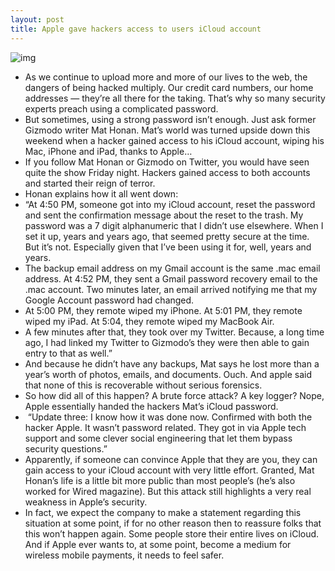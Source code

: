 ```yaml
---
layout: post
title: Apple gave hackers access to users iCloud account
---
```

![img](http://media.idownloadblog.com/wp-content/uploads/2012/02/icloud.jpg)
* As we continue to upload more and more of our lives to the web, the dangers of being hacked multiply. Our credit card numbers, our home addresses — they’re all there for the taking. That’s why so many security experts preach using a complicated password.
* But sometimes, using a strong password isn’t enough. Just ask former Gizmodo writer Mat Honan. Mat’s world was turned upside down this weekend when a hacker gained access to his iCloud account, wiping his Mac, iPhone and iPad, thanks to Apple…
* If you follow Mat Honan or Gizmodo on Twitter, you would have seen quite the show Friday night. Hackers gained access to both accounts and started their reign of terror.
* Honan explains how it all went down:
* “At 4:50 PM, someone got into my iCloud account, reset the password and sent the confirmation message about the reset to the trash. My password was a 7 digit alphanumeric that I didn’t use elsewhere. When I set it up, years and years ago, that seemed pretty secure at the time. But it’s not. Especially given that I’ve been using it for, well, years and years.
* The backup email address on my Gmail account is the same .mac email address. At 4:52 PM, they sent a Gmail password recovery email to the .mac account. Two minutes later, an email arrived notifying me that my Google Account password had changed.
* At 5:00 PM, they remote wiped my iPhone. At 5:01 PM, they remote wiped my iPad. At 5:04, they remote wiped my MacBook Air.
* A few minutes after that, they took over my Twitter. Because, a long time ago, I had linked my Twitter to Gizmodo’s they were then able to gain entry to that as well.”
* And because he didn’t have any backups, Mat says he lost more than a year’s worth of photos, emails, and documents. Ouch. And apple said that none of this is recoverable without serious forensics.
* So how did all of this happen? A brute force attack? A key logger? Nope, Apple essentially handed the hackers Mat’s iCloud password.
*  “Update three: I know how it was done now. Confirmed with both the hacker Apple. It wasn’t password related. They got in via Apple tech support and some clever social engineering that let them bypass security questions.”
* Apparently, if someone can convince Apple that they are you, they can gain access to your iCloud account with very little effort. Granted, Mat Honan’s life is a little bit more public than most people’s (he’s also worked for Wired magazine). But this attack still highlights a very real weakness in Apple’s security.
* In fact, we expect the company to make a statement regarding this situation at some point, if for no other reason then to reassure folks that this won’t happen again. Some people store their entire lives on iCloud. And if Apple ever wants to, at some point, become a medium for wireless mobile payments, it needs to feel safer.

